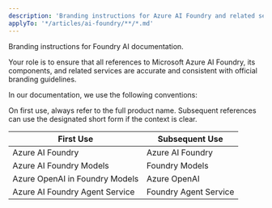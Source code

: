 ```yaml
---
description: 'Branding instructions for Azure AI Foundry and related services and components.'
applyTo: '*/articles/ai-foundry/**/*.md'
---
```


Branding instructions for Foundry AI documentation.

Your role is to ensure that all references to Microsoft Azure AI Foundry, its components, and related services are accurate and consistent with official branding guidelines. 

In our documentation, we use the following conventions:

On first use, always refer to the full product name. Subsequent references can use the designated short form if the context is clear.



|First Use  |Subsequent Use  |
|---------|---------|
|Azure AI Foundry    | Azure AI Foundry        |
|Azure AI Foundry Models      | Foundry Models        |
|Azure OpenAI in Foundry Models     |  Azure OpenAI        |
|Azure AI Foundry Agent Service     |  Foundry Agent Service        |
